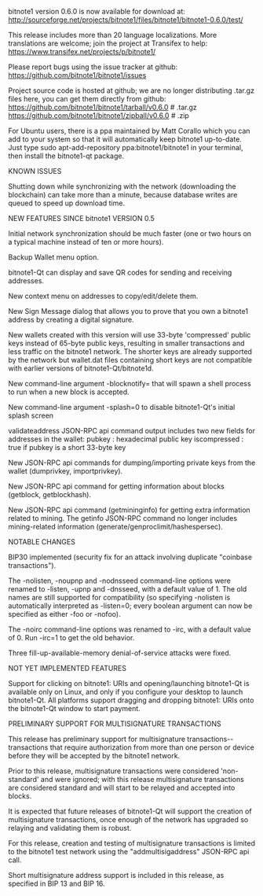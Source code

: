 bitnote1 version 0.6.0 is now available for download at:
http://sourceforge.net/projects/bitnote1/files/bitnote1/bitnote1-0.6.0/test/

This release includes more than 20 language localizations.
More translations are welcome; join the
project at Transifex to help:
https://www.transifex.net/projects/p/bitnote1/

Please report bugs using the issue tracker at github:
https://github.com/bitnote1/bitnote1/issues

Project source code is hosted at github; we are no longer
distributing .tar.gz files here, you can get them
directly from github:
https://github.com/bitnote1/bitnote1/tarball/v0.6.0  # .tar.gz
https://github.com/bitnote1/bitnote1/zipball/v0.6.0  # .zip

For Ubuntu users, there is a ppa maintained by Matt Corallo which
you can add to your system so that it will automatically keep
bitnote1 up-to-date.  Just type
sudo apt-add-repository ppa:bitnote1/bitnote1
in your terminal, then install the bitnote1-qt package.


KNOWN ISSUES

Shutting down while synchronizing with the network
(downloading the blockchain) can take more than a minute,
because database writes are queued to speed up download
time.


NEW FEATURES SINCE bitnote1 VERSION 0.5

Initial network synchronization should be much faster
(one or two hours on a typical machine instead of ten or more
hours).

Backup Wallet menu option.

bitnote1-Qt can display and save QR codes for sending
and receiving addresses.

New context menu on addresses to copy/edit/delete them.

New Sign Message dialog that allows you to prove that you
own a bitnote1 address by creating a digital
signature.

New wallets created with this version will
use 33-byte 'compressed' public keys instead of
65-byte public keys, resulting in smaller
transactions and less traffic on the bitnote1
network. The shorter keys are already supported
by the network but wallet.dat files containing
short keys are not compatible with earlier
versions of bitnote1-Qt/bitnote1d.

New command-line argument -blocknotify=<command>
that will spawn a shell process to run <command> 
when a new block is accepted.

New command-line argument -splash=0 to disable
bitnote1-Qt's initial splash screen

validateaddress JSON-RPC api command output includes
two new fields for addresses in the wallet:
pubkey : hexadecimal public key
iscompressed : true if pubkey is a short 33-byte key

New JSON-RPC api commands for dumping/importing
private keys from the wallet (dumprivkey, importprivkey).

New JSON-RPC api command for getting information about
blocks (getblock, getblockhash).

New JSON-RPC api command (getmininginfo) for getting
extra information related to mining. The getinfo
JSON-RPC command no longer includes mining-related
information (generate/genproclimit/hashespersec).



NOTABLE CHANGES

BIP30 implemented (security fix for an attack involving
duplicate "coinbase transactions").

The -nolisten, -noupnp and -nodnsseed command-line
options were renamed to -listen, -upnp and -dnsseed,
with a default value of 1. The old names are still
supported for compatibility (so specifying -nolisten
is automatically interpreted as -listen=0; every
boolean argument can now be specified as either
-foo or -nofoo).

The -noirc command-line options was renamed to
-irc, with a default value of 0. Run -irc=1 to
get the old behavior.

Three fill-up-available-memory denial-of-service
attacks were fixed.


NOT YET IMPLEMENTED FEATURES

Support for clicking on bitnote1: URIs and
opening/launching bitnote1-Qt is available only on Linux,
and only if you configure your desktop to launch
bitnote1-Qt. All platforms support dragging and dropping
bitnote1: URIs onto the bitnote1-Qt window to start
payment.


PRELIMINARY SUPPORT FOR MULTISIGNATURE TRANSACTIONS

This release has preliminary support for multisignature
transactions-- transactions that require authorization
from more than one person or device before they
will be accepted by the bitnote1 network.

Prior to this release, multisignature transactions
were considered 'non-standard' and were ignored;
with this release multisignature transactions are
considered standard and will start to be relayed
and accepted into blocks.

It is expected that future releases of bitnote1-Qt
will support the creation of multisignature transactions,
once enough of the network has upgraded so relaying
and validating them is robust.

For this release, creation and testing of multisignature
transactions is limited to the bitnote1 test network using
the "addmultisigaddress" JSON-RPC api call.

Short multisignature address support is included in this
release, as specified in BIP 13 and BIP 16.
